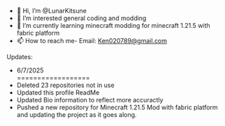 - 👋 Hi, I’m @LunarKitsune
- 👀 I’m interested general coding and modding
- 🌱 I’m currently learning minecraft modding for minecraft  1.21.5 with fabric platform
- 📫 How to reach me- Email: Ken020789@gmail.com

Updates: 
- 6/7/2025  
==================  
 - Deleted 23 repositories not in use
 - Updated this profile ReadMe
 - Updated Bio information to reflect more accuractly
 - Pushed a new repository for Minecraft 1.21.5 Mod with fabric platform and updating the project as it goes along. 

<!---
LunarKitsune/LunarKitsune is a ✨ special ✨ repository because its `README.md` (this file) appears on your GitHub profile.
You can click the Preview link to take a look at your changes.
--->
